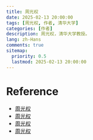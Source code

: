 ```yaml
---
title: 周光权
date: 2025-02-13 20:00:00
tags: [周光权, 作者, 清华大学]
categories: [作者]
description: 周光权，清华大学教授。
lang: zh-Hans
comments: true
sitemap:
  priority: 0.5
  lastmod: 2025-02-13 20:00:00
---
```


# Reference

- [周光权](https://baike.baidu.com/item/%E5%91%A8%E5%85%89%E6%9D%83/104682?fr=aladdin)
- [周光权](https://zh.wikipedia.org/wiki/%E5%91%A8%E5%85%89%E6%9D%83)
- [周光权](https://www.law.tsinghua.edu.cn/info/1145/9581.htm)
- [周光权](https://scholia.toolforge.org/author/Q10920163)